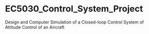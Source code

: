 # EC5030_Control_System_Project
Design and Computer Simulation of a Closed-loop Control System of Attitude Control of an Aircraft
